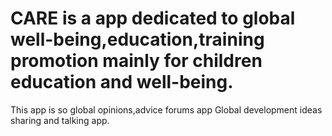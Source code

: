 # CARE is a app dedicated to global well-being,education,training promotion mainly for children education and well-being.
This app is so global opinions,advice forums app
Global development ideas sharing and talking app.
